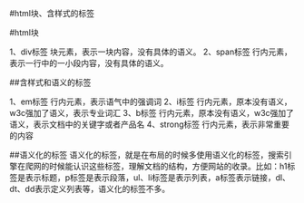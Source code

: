 #html块、含样式的标签


#html块


1、div标签 块元素，表示一块内容，没有具体的语义。
2、span标签 行内元素，表示一行中的一小段内容，没有具体的语义。

##含样式和语义的标签

1、em标签 行内元素，表示语气中的强调词
2、i标签 行内元素，原本没有语义，w3c强加了语义，表示专业词汇
3、b标签 行内元素，原本没有语义，w3c强加了语义，表示文档中的关键字或者产品名
4、strong标签 行内元素，表示非常重要的内容

##语义化的标签
语义化的标签，就是在布局的时候多使用语义化的标签，搜索引擎在爬网的时候能认识这些标签，理解文档的结构，方便网站的收录。比如：h1标签是表示标题，p标签是表示段落，ul、li标签是表示列表，a标签表示链接，dl、dt、dd表示定义列表等，语义化的标签不多。